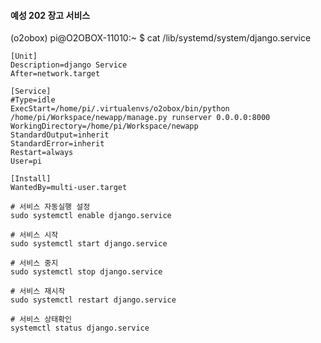 #### 예성 202 장고 서비스

(o2obox) pi@O2OBOX-11010:~ $ cat /lib/systemd/system/django.service

```less
[Unit]
Description=django Service
After=network.target

[Service]
#Type=idle
ExecStart=/home/pi/.virtualenvs/o2obox/bin/python /home/pi/Workspace/newapp/manage.py runserver 0.0.0.0:8000
WorkingDirectory=/home/pi/Workspace/newapp
StandardOutput=inherit
StandardError=inherit
Restart=always
User=pi

[Install]
WantedBy=multi-user.target
```


```less
# 서비스 자동실행 설정
sudo systemctl enable django.service

# 서비스 시작
sudo systemctl start django.service

# 서비스 중지
sudo systemctl stop django.service

# 서비스 재시작
sudo systemctl restart django.service

# 서비스 상태확인
systemctl status django.service

```
